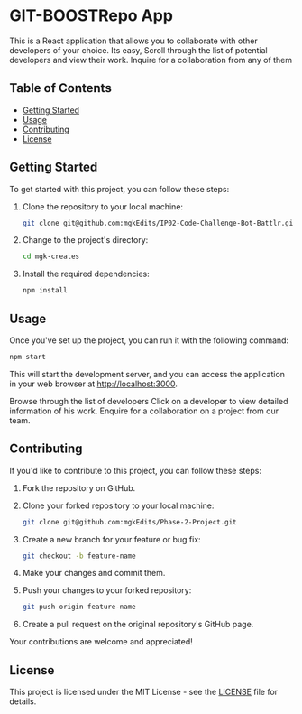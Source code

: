 # GIT-BOOSTRepo App

This is a React application that allows you to collaborate with other developers of your choice. 
Its easy, Scroll through the list of potential developers and view their work. Inquire for a collaboration from any of them

## Table of Contents

- [Getting Started](#getting-started)
- [Usage](#usage)
- [Contributing](#contributing)
- [License](#license)

## Getting Started

To get started with this project, you can follow these steps:

1. Clone the repository to your local machine:

   ```bash
   git clone git@github.com:mgkEdits/IP02-Code-Challenge-Bot-Battlr.git

   ```

2. Change to the project's directory:

   ```bash
   cd mgk-creates

3. Install the required dependencies:

   ```bash
   npm install
   ```

## Usage

Once you've set up the project, you can run it with the following command:


```bash
npm start
```

This will start the development server, and you can access the application in your web browser at [http://localhost:3000](http://localhost:3000).

Browse through the list of developers
Click on a developer to view detailed information of his work.
Enquire for a collaboration on a project from our team.

## Contributing

If you'd like to contribute to this project, you can follow these steps:

1. Fork the repository on GitHub.

2. Clone your forked repository to your local machine:

   ```bash
   git clone git@github.com:mgkEdits/Phase-2-Project.git
   ```

3. Create a new branch for your feature or bug fix:

   ```bash
   git checkout -b feature-name
   ```

4. Make your changes and commit them.

5. Push your changes to your forked repository:

   ```bash
   git push origin feature-name
   ```

6. Create a pull request on the original repository's GitHub page.

Your contributions are welcome and appreciated!

## License

This project is licensed under the MIT License - see the [LICENSE](LICENSE) file for details.